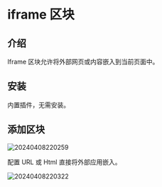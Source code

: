 # iframe 区块

<PluginInfo name="block-iframe"></PluginInfo>

## 介绍
Iframe 区块允许将外部网页或内容嵌入到当前页面中。

## 安装

内置插件，无需安装。
## 添加区块


![20240408220259](https://static-docs.nocobase.com/20240408220259.png)

配置 URL 或 Html 直接将外部应用嵌入。

![20240408220322](https://static-docs.nocobase.com/20240408220322.png)